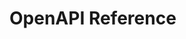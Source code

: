 # OpenAPI Reference

<swagger-ui src="https://raw.githubusercontent.com/agntcy/identity-spec/refs/heads/main/docs-src/static/api/openapi/node/v1alpha1/openapi.yaml"/>